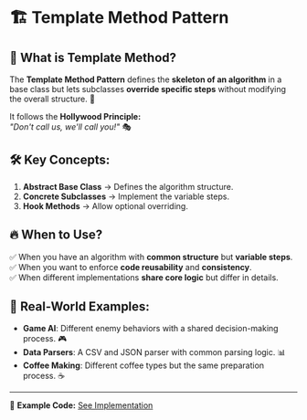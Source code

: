 # 🏗️ Template Method Pattern

## 📌 What is Template Method?

The **Template Method Pattern** defines the **skeleton of an algorithm** in a base class but lets subclasses **override specific steps** without modifying the overall structure. 🚀

It follows the **Hollywood Principle:**  
_"Don't call us, we'll call you!"_ 🎭

## 🛠️ Key Concepts:

1. **Abstract Base Class** → Defines the algorithm structure.
2. **Concrete Subclasses** → Implement the variable steps.
3. **Hook Methods** → Allow optional overriding.

## 🔥 When to Use?

✅ When you have an algorithm with **common structure** but **variable steps**.  
✅ When you want to enforce **code reusability** and **consistency**.  
✅ When different implementations **share core logic** but differ in details.

## 🎯 Real-World Examples:

- **Game AI**: Different enemy behaviors with a shared decision-making process. 🎮
- **Data Parsers**: A CSV and JSON parser with common parsing logic. 📊
- **Coffee Making**: Different coffee types but the same preparation process. ☕

---

🔗 **Example Code:** [See Implementation](./app.ts)
